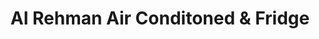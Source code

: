 ---
title: "Al Rehman Air Conditoned & Fridge"
url: /karachi/al-rehman-air-conditoned-und-fridge/
shop: Allgemein
---